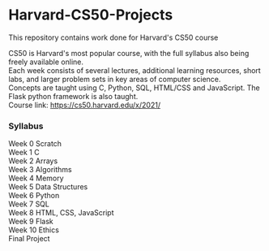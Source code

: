 # Harvard-CS50-Projects
This repository contains work done for Harvard's CS50 course

CS50 is Harvard's most popular course, with the full syllabus also being freely available online.  
Each week consists of several lectures, additional learning resources, short labs, and larger problem sets in key areas of computer science.   
Concepts are taught using C, Python, SQL, HTML/CSS and JavaScript. The Flask python framework is also taught.   
Course link: https://cs50.harvard.edu/x/2021/

### Syllabus
Week 0 Scratch  
Week 1 C  
Week 2 Arrays  
Week 3 Algorithms  
Week 4 Memory  
Week 5 Data Structures  
Week 6 Python  
Week 7 SQL  
Week 8 HTML, CSS, JavaScript  
Week 9 Flask  
Week 10 Ethics  
Final Project

